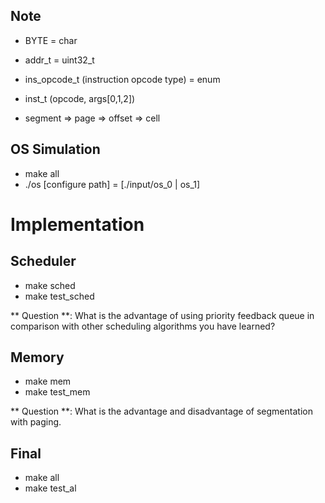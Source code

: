 ## Note

+ BYTE = char

+ addr_t = uint32_t

+ ins_opcode_t (instruction opcode type) = enum

+ inst_t (opcode, args[0,1,2])

+ segment => page => offset => cell

## OS Simulation

+ make all
+ ./os [configure path] = [./input/os_0 | os_1]

# Implementation
## Scheduler

+ make sched
+ make test_sched

** Question **: What is the advantage of using priority feedback queue in comparison with other scheduling
algorithms you have learned?

## Memory

+ make mem
+ make test_mem

** Question **: What is the advantage and disadvantage of segmentation with paging.

## Final
+ make all
+ make test_al